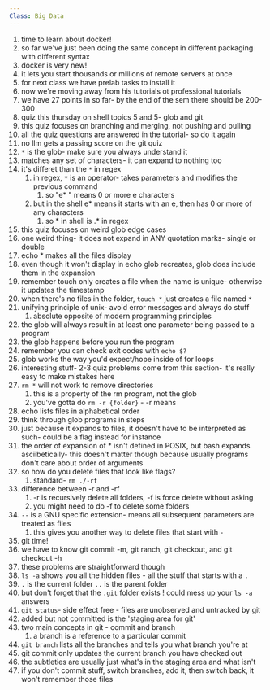```yaml
---
Class: Big Data
---
```


1. time to learn about docker!
2. so far we've just been doing the same concept in different packaging with different syntax
3. docker is very new!
4. it lets you start thousands or millions of remote servers at once
5. for next class we have prelab tasks to install it
6. now we're moving away from his tutorials ot professional tutorials
7. we have 27 points in so far- by the end of the sem there should be 200-300
8. quiz this thursday on shell topics 5 and 5- glob and git
9. this quiz focuses on branching and merging, not pushing and pulling
10. all the quiz questions are answered in the tutorial- so do it again
11. no llm gets a passing score on the git quiz
12. `*` is the glob- make sure you always understand it
13. matches any set of characters- it can expand to nothing too
14. it's differet than the `*` in regex
    1. in regex, `*` is an operator- takes parameters and modifies the previous command
        1. so "e* " means 0 or more e characters
    2. but in the shell e* means it starts with an e, then has 0 or more of any characters
        1. so * in shell is .* in regex
15. this quiz focuses on weird glob edge cases
16. one weird thing- it does not expand in ANY quotation marks- single or double
17. echo * makes all the files display
18. even though it won't display in echo glob recreates, glob does include them in the expansion
19. remember touch only creates a file when the name is unique- otherwise it updates the timestamp
20. when there's no files in the folder, `touch *` just creates a file named `*`
21. unifying principle of unix- avoid error messages and always do stuff
    1. absolute opposite of modern programming principles
22. the glob will always result in at least one parameter being passed to a program 
23. the glob happens before you run the program
24. remember you can check exit codes with `echo $?`
25. glob works the way you'd expect/hope inside of for loops
26. interesting stuff- 2-3 quiz problems come from this section- it's really easy to make mistakes here
27. `rm *` will not work to remove directories
    1. this is a property of the rm program, not the glob
    2. you've gotta do `rm -r {folder}` - -r means 
28. echo lists files in alphabetical order
29. think through glob programs in steps
30. just because it expands to files, it doesn't have to be interpreted as such- could be a flag instead for instance
31. the order of expansion of * isn't defined in POSIX, but bash expands asciibetically- this doesn't matter though because usually programs don't care about order of arguments
32. so how do you delete files that look like flags?
    1. standard- `rm ./-rf`
33. difference between -r and -rf
    1. -r is recursively delete all folders, -f is force delete without asking
    2. you might need to do -f to delete some folders
34. `--` is a GNU specific extension- means all subsequent parameters are treated as files
    1. this gives you another way to delete files that start with `-`
35. git time!
36. we have to know git commit -m, git ranch, git checkout, and git checkout -h
37. these problems are straightforward though
38. `ls -a` shows you all the hidden files - all the stuff that starts with a `.`
39. `.` is the current folder `..` is the parent folder
40. but don't forget that the `.git` folder exists ! could mess up your `ls -a` answers
41. `git status`- side effect free - files are unobserved and untracked by git
42. added but not committed is the 'staging area for git'
43. two main concepts in git - commit and branch
    1. a branch is a reference to a particular commit
44. `git branch` lists all the branches and tells you what branch you're at
45. git commit only updates the current branch you have checked out
46. the subtleties are usually just what's in the staging area and what isn't
47. if you don't commit stuff, switch branches, add it, then switch back, it won't remember those files
